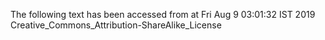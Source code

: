 The following text has been accessed from at Fri Aug 9 03:01:32 IST 2019
Creative_Commons_Attribution-ShareAlike_License

